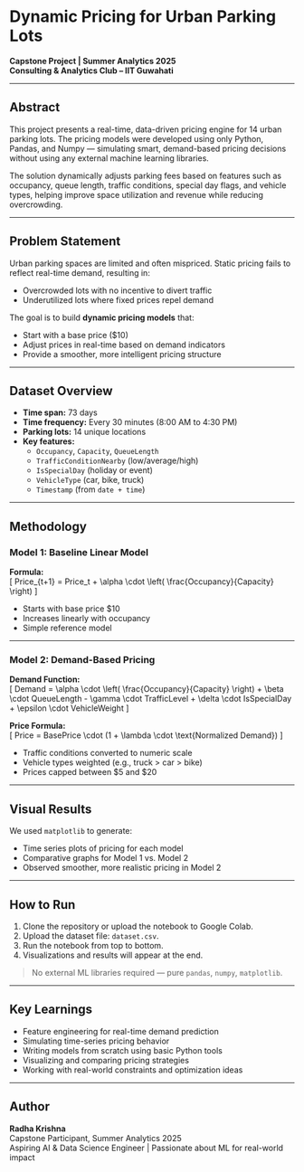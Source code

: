 #  Dynamic Pricing for Urban Parking Lots

**Capstone Project | Summer Analytics 2025  
Consulting & Analytics Club – IIT Guwahati**

---

##  Abstract

This project presents a real-time, data-driven pricing engine for 14 urban parking lots. The pricing models were developed using only Python, Pandas, and Numpy — simulating smart, demand-based pricing decisions without using any external machine learning libraries.

The solution dynamically adjusts parking fees based on features such as occupancy, queue length, traffic conditions, special day flags, and vehicle types, helping improve space utilization and revenue while reducing overcrowding.

---

##  Problem Statement

Urban parking spaces are limited and often mispriced. Static pricing fails to reflect real-time demand, resulting in:
- Overcrowded lots with no incentive to divert traffic
- Underutilized lots where fixed prices repel demand

The goal is to build **dynamic pricing models** that:
- Start with a base price ($10)
- Adjust prices in real-time based on demand indicators
- Provide a smoother, more intelligent pricing structure

---

##  Dataset Overview

- **Time span:** 73 days  
- **Time frequency:** Every 30 minutes (8:00 AM to 4:30 PM)  
- **Parking lots:** 14 unique locations  
- **Key features:**
  - `Occupancy`, `Capacity`, `QueueLength`
  - `TrafficConditionNearby` (low/average/high)
  - `IsSpecialDay` (holiday or event)
  - `VehicleType` (car, bike, truck)
  - `Timestamp` (from `date + time`)

---

##  Methodology

###  Model 1: Baseline Linear Model

**Formula:**  
\[
Price_{t+1} = Price_t + \alpha \cdot \left( \frac{Occupancy}{Capacity} \right)
\]

- Starts with base price $10  
- Increases linearly with occupancy  
- Simple reference model

---

###  Model 2: Demand-Based Pricing

**Demand Function:**  
\[
Demand = \alpha \cdot \left( \frac{Occupancy}{Capacity} \right) + \beta \cdot QueueLength - \gamma \cdot TrafficLevel + \delta \cdot IsSpecialDay + \epsilon \cdot VehicleWeight
\]

**Price Formula:**  
\[
Price = BasePrice \cdot (1 + \lambda \cdot \text{Normalized Demand})
\]

- Traffic conditions converted to numeric scale  
- Vehicle types weighted (e.g., truck > car > bike)  
- Prices capped between \$5 and \$20  

---

## Visual Results

We used `matplotlib` to generate:
- Time series plots of pricing for each model
- Comparative graphs for Model 1 vs. Model 2
- Observed smoother, more realistic pricing in Model 2


---

## How to Run

1. Clone the repository or upload the notebook to Google Colab.
2. Upload the dataset file: `dataset.csv`.
3. Run the notebook from top to bottom.
4. Visualizations and results will appear at the end.

>  No external ML libraries required — pure `pandas`, `numpy`, `matplotlib`.

---

##  Key Learnings

- Feature engineering for real-time demand prediction  
- Simulating time-series pricing behavior  
- Writing models from scratch using basic Python tools  
- Visualizing and comparing pricing strategies  
- Working with real-world constraints and optimization ideas

---

##  Author

**Radha Krishna**  
Capstone Participant, Summer Analytics 2025  
Aspiring AI & Data Science Engineer | Passionate about ML for real-world impact


